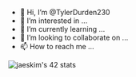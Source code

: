 - 👋 Hi, I’m @TylerDurden230
- 👀 I’m interested in ...
- 🌱 I’m currently learning ...
- 💞️ I’m looking to collaborate on ...
- 📫 How to reach me ...

<!---
TylerDurden230/TylerDurden230 is a ✨ special ✨ repository because its `README.md` (this file) appears on your GitHub profile.
You can click the Preview link to take a look at your changes.
--->


<img src="https://camo.githubusercontent.com/" alt="jaeskim's 42 stats" data-canonical-src="https://badge42.herokuapp.com/api/stats/fd-agnes" style="max-width:100%;">
